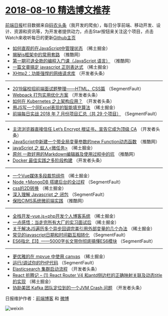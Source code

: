 # [2018-08-10 精选博文推荐](https://toutiao.qdkfweb.cn/date/2018/08/10)

[前端日报](https://qdkfweb.cn/c/news)栏目数据来自[码农头条](https://toutiao.qdkfweb.cn/)（我开发的爬虫），每日分享前端、移动开发、设计、资源和资讯等，为开发者提供动力，点击Star按钮来关注这个项目，点击Watch来收听每日的更新[Github主页](https://github.com/kujian/frontendDaily)
* [如何直观的在JavaScript中管理状态](https://toutiao.qdkfweb.cn/82618.html) （稀土掘金）
* [揭秘js框架中的常用套路](https://toutiao.qdkfweb.cn/82675.html) （推酷网）
* [第一期可退全款的编程入门课（JavaScript 语言）](https://toutiao.qdkfweb.cn/82678.html) （推酷网）
* [一篇文章搞定 javascript 正则表达式](https://toutiao.qdkfweb.cn/82614.html) （稀土掘金）
* [XHttp2：功能强悍的网络请求库](https://toutiao.qdkfweb.cn/82652.html) （开发者头条）

***
* [2019届校招前端面试题整理——HTML、CSS篇](https://toutiao.qdkfweb.cn/82707.html) （SegmentFault）
* [Webpack 打包实用优化方案](https://toutiao.qdkfweb.cn/82647.html) （开发者头条）
* [如何在 Kubernetes 之上架构应用？](https://toutiao.qdkfweb.cn/82648.html) （开发者头条）
* [用JS写一个同Excel表现的智能填充算法](https://toutiao.qdkfweb.cn/82603.html) （稀土掘金）
* [前端每日实战 2018 年 7 月份项目汇总（共 29 个项目）](https://toutiao.qdkfweb.cn/82710.html) （SegmentFault）

***
* [主流浏览器直接信任 Let’s Encrypt 根证书，宣告它成为顶级 CA](https://toutiao.qdkfweb.cn/82639.html) （开发者头条）
* [JavaScript中新建一个带全局变量参数的new Function动态函数](https://toutiao.qdkfweb.cn/82677.html) （推酷网）
* [javaScript 之  蚁人&lt;微任务&gt;](https://toutiao.qdkfweb.cn/82608.html) （稀土掘金）
* [原创 一款好用的Markdown编辑器及使用过程中的坑](https://toutiao.qdkfweb.cn/82679.html) （推酷网）
* [Docker 最佳实践之多阶段构建](https://toutiao.qdkfweb.cn/82637.html) （开发者头条）

***
* [一个Vue媒体多段裁剪组件](https://toutiao.qdkfweb.cn/82612.html) （稀土掘金）
* [Node +MongoDB 搭建后台的全过程](https://toutiao.qdkfweb.cn/82709.html) （SegmentFault）
* [css的2D转换](https://toutiao.qdkfweb.cn/82613.html) （稀土掘金）
* [深入理解 Javascript 之 闭包](https://toutiao.qdkfweb.cn/82600.html) （SegmentFault）
* [保险CIMS系统微前端实践](https://toutiao.qdkfweb.cn/82682.html) （推酷网）

***
* [全栈开发&#8211;vue.js+php开发个人博客系统](https://toutiao.qdkfweb.cn/82610.html) （稀土掘金）
* [一点感悟：当走完所有大厂的实习面试后](https://toutiao.qdkfweb.cn/82609.html) （稀土掘金）
* [关于解决JS遍历多个异步回调完美引用外部变量的几个办法](https://toutiao.qdkfweb.cn/82615.html) （稀土掘金）
* [常见的javascript日期和时间戳互相转化](https://toutiao.qdkfweb.cn/82601.html) （SegmentFault）
* [ES6指北【3】——5000字长文带你彻底搞懂ES6模块](https://toutiao.qdkfweb.cn/82593.html) （SegmentFault）

***
* [更优雅的在 mpvue 中使用 canvas](https://toutiao.qdkfweb.cn/82604.html) （稀土掘金）
* [运行/调试你的PHP代码](https://toutiao.qdkfweb.cn/82584.html) （SegmentFault）
* [Elasticsearch 集群启动流程](https://toutiao.qdkfweb.cn/82643.html) （开发者头条）
* [React 折腾记 &#8211; (1) React Router V4 和antd侧边栏的正确映射关联及动态title的实现](https://toutiao.qdkfweb.cn/82606.html) （稀土掘金）
* [协助美团 Kafka 团队定位到的一个JVM Crash 问题](https://toutiao.qdkfweb.cn/82634.html) （开发者头条）

日报维护作者：[前端博客](https://qdkfweb.cn/) 和 [微博](https://qdkfweb.cn/go/weibo)

![weixin](https://user-images.githubusercontent.com/3055447/38468989-651132ac-3b80-11e8-8e6b-15122322a9d7.png)